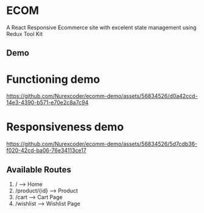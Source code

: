 
# ECOM 

A React Responsive Ecommerce site with excelent state management using Redux Tool Kit



## Demo

# Functioning demo
https://github.com/Nurexcoder/ecomm-demo/assets/56834526/d0a42ccd-14e3-4390-b571-e70e2c8a7c94

# Responsiveness demo


https://github.com/Nurexcoder/ecomm-demo/assets/56834526/5d7cdb36-f020-42cd-ba06-76e34113ce17



## Available Routes

1. / --> Home
2. /product/{id} --> Product
3. /cart --> Cart Page
4. /wishlist --> Wishlist Page
